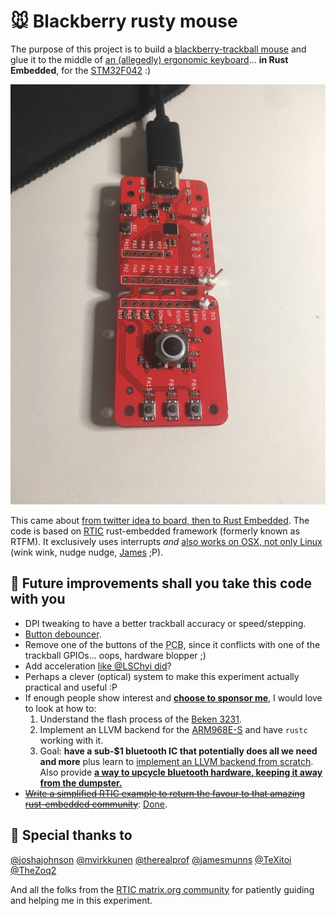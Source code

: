 # :mouse: Blackberry rusty mouse

The purpose of this project is to build a [blackberry-trackball mouse][bb_trackball] and glue it to the middle of [an (allegedly) ergonomic keyboard][microsoft_natural_keyboard_4000]... **in Rust Embedded**, for the [STM32F042][stm32f042] :)

![dev_board](img/dev_board.jpg)

This came about [from twitter idea to board, then to Rust Embedded](https://twitter.com/braincode/status/1275406584714104833). The code is based on [RTIC][rtic] rust-embedded framework (formerly known as RTFM). It exclusively uses interrupts *and* [also works on OSX, not only Linux][osx_not_working] (wink wink, nudge nudge, [James][jamesmunns] ;P).

## :rocket: Future improvements shall you take this code with you

* DPI tweaking to have a better trackball accuracy or speed/stepping.
* [Button debouncer][debouncer].
* Remove one of the buttons of the <acronym title="Printed Circuit Board">PCB</acronym>, since it conflicts with one of the trackball GPIOs... oops, hardware blopper ;)
* Add acceleration [like @LSChyi did][add_accel]?
* Perhaps a clever (optical) system to make this experiment actually practical and useful :P
* If enough people show interest and [**choose to sponsor me**][gh_sponsor_1], I would love to look at how to:
	1. Understand the flash process of the [Beken 3231][beken3231].
	2. Implement an LLVM backend for the [ARM968E-S][ARM968E-S] and have `rustc` working with it.
	3. Goal: **have a sub-$1 bluetooth IC that potentially does all we need and more** plus learn to [implement an LLVM backend from scratch][llvm_cpu0]. Also provide [**a way to upcycle bluetooth hardware, keeping it away from the dumpster.**][old_beken_hardware]
* ~~[Write a simplified RTIC example to return the favour to that amazing rust-embedded community][rtic_hid_example]~~: [Done][rtic_pr].

## :clap: Special thanks to

[@joshajohnson][joshajohnson]
[@mvirkkunen][lumpio]
[@therealprof][therealprof]
[@jamesmunns][jamesmunns]
[@TeXitoi][texitoi]
[@TheZoq2][thezoq2]

And all the folks from the [RTIC matrix.org community][rtic_matrix] for patiently guiding and helping me in this experiment.

[bb_trackball]: https://os.mbed.com/users/AdamGreen/notebook/blackberrytrackballmouse/
[joshajohnson]: https://github.com/joshajohnson
[lumpio]: https://github.com/mvirkkunen/
[therealprof]: https://github.com/therealprof/
[rtic]: https://rtic.rs/
[jamesmunns]: https://github.com/jamesmunns
[osx_not_working]: https://github.com/jamesmunns/OtterPill-rs/commit/8e68fbd5bb1161d8131a99d98c90c3e949f49ec1
[rtic_hid_example]: https://github.com/rtic-rs/rtic-examples/issues/10#issuecomment-677464683
[add_accel]: https://github.com/LSChyi/blackberry-mini-trackball
[debouncer]: https://crates.io/crates/unflappable
[microsoft_natural_keyboard_4000]: https://www.microsoft.com/accessories/en-us/products/keyboards/natural-ergonomic-keyboard-4000/b2m-00012
[stm32f042]: https://www.st.com/en/microcontrollers-microprocessors/stm32f0-series.html
[rtic_pr]: https://github.com/rtic-rs/rtic-examples/pull/12
[gh_sponsor_1]: https://github.com/login?return_to=%2Fsponsors%2Fbrainstorm%2Fsponsorships%3Ftier_id%3D27561
[mitxela]: https://mitxela.com/forum/topic/beken-bk3231
[ARM968E-S]: https://static.docs.arm.com/ddi0311/d/DDI0311.pdf
[beken3231]: https://pdfhost.io/v/3r1I3HggE_BK3231_Bluetooth_HID_SoCpdf.pdf
[llvm_cpu0]: http://jonathan2251.github.io/lbd/TutorialLLVMBackendCpu0.pdf
[texitoi]: https://github.com/TeXitoi
[thezoq2]: https://gitlab.com/TheZoq2/hotas
[old_beken_hardware]: https://mitxela.com/forum/topic/mocute-051-bluetooth-gamepad-bk3231-change-hid-profile-from-keyboard-gamepad
[rtic_matrix]: https://matrix.to/#/#rtic:matrix.org
